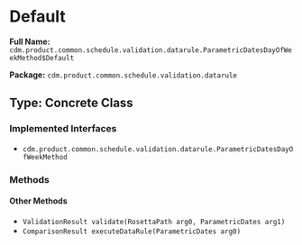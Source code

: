# Default

**Full Name:** `cdm.product.common.schedule.validation.datarule.ParametricDatesDayOfWeekMethod$Default`

**Package:** `cdm.product.common.schedule.validation.datarule`

## Type: Concrete Class

### Implemented Interfaces

- `cdm.product.common.schedule.validation.datarule.ParametricDatesDayOfWeekMethod`

### Methods

#### Other Methods

- `ValidationResult validate(RosettaPath arg0, ParametricDates arg1)`
- `ComparisonResult executeDataRule(ParametricDates arg0)`


